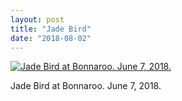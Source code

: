```yaml
---
layout: post
title: "Jade Bird"
date: "2018-08-02"
---
```


[![Jade Bird at Bonnaroo. June 7, 2018.](images/DSC06610-Edit.jpg)](https://kenbooth.net/jade-bird/dsc06610-edit/)

Jade Bird at Bonnaroo. June 7, 2018.
